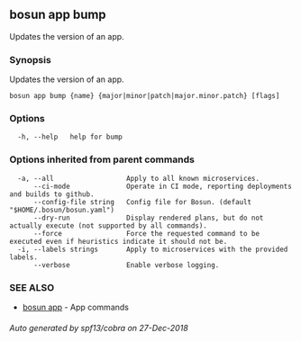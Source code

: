 ## bosun app bump

Updates the version of an app.

### Synopsis

Updates the version of an app.

```
bosun app bump {name} {major|minor|patch|major.minor.patch} [flags]
```

### Options

```
  -h, --help   help for bump
```

### Options inherited from parent commands

```
  -a, --all                  Apply to all known microservices.
      --ci-mode              Operate in CI mode, reporting deployments and builds to github.
      --config-file string   Config file for Bosun. (default "$HOME/.bosun/bosun.yaml")
      --dry-run              Display rendered plans, but do not actually execute (not supported by all commands).
      --force                Force the requested command to be executed even if heuristics indicate it should not be.
  -i, --labels strings       Apply to microservices with the provided labels.
      --verbose              Enable verbose logging.
```

### SEE ALSO

* [bosun app](bosun_app.md)	 - App commands

###### Auto generated by spf13/cobra on 27-Dec-2018
